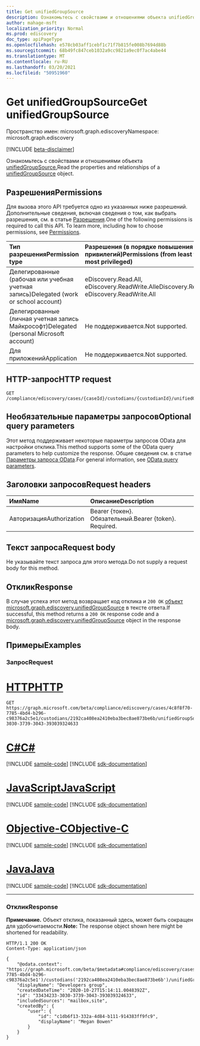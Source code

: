 ```yaml
---
title: Get unifiedGroupSource
description: Ознакомьтесь с свойствами и отношениями объекта unifiedGroupSource.
author: mahage-msft
localization_priority: Normal
ms.prod: ediscovery
doc_type: apiPageType
ms.openlocfilehash: e578cb03aff1cebf1c71f7b815fe008b7694d88b
ms.sourcegitcommit: 68b49fc847ceb1032a9cc9821a9ec0f7ac4abe44
ms.translationtype: MT
ms.contentlocale: ru-RU
ms.lasthandoff: 03/20/2021
ms.locfileid: "50951960"
---
```

# <a name="get-unifiedgroupsource"></a><span data-ttu-id="6f7d7-103">Get unifiedGroupSource</span><span class="sxs-lookup"><span data-stu-id="6f7d7-103">Get unifiedGroupSource</span></span>

<span data-ttu-id="6f7d7-104">Пространство имен: microsoft.graph.ediscovery</span><span class="sxs-lookup"><span data-stu-id="6f7d7-104">Namespace: microsoft.graph.ediscovery</span></span>

[!INCLUDE [beta-disclaimer](../../includes/beta-disclaimer.md)]

<span data-ttu-id="6f7d7-105">Ознакомьтесь с свойствами и отношениями объекта [unifiedGroupSource.](../resources/ediscovery-unifiedgroupsource.md)</span><span class="sxs-lookup"><span data-stu-id="6f7d7-105">Read the properties and relationships of a [unifiedGroupSource](../resources/ediscovery-unifiedgroupsource.md) object.</span></span>

## <a name="permissions"></a><span data-ttu-id="6f7d7-106">Разрешения</span><span class="sxs-lookup"><span data-stu-id="6f7d7-106">Permissions</span></span>

<span data-ttu-id="6f7d7-p101">Для вызова этого API требуется одно из указанных ниже разрешений. Дополнительные сведения, включая сведения о том, как выбрать разрешения, см. в статье [Разрешения](/graph/permissions-reference).</span><span class="sxs-lookup"><span data-stu-id="6f7d7-p101">One of the following permissions is required to call this API. To learn more, including how to choose permissions, see [Permissions](/graph/permissions-reference).</span></span>

|<span data-ttu-id="6f7d7-109">Тип разрешения</span><span class="sxs-lookup"><span data-stu-id="6f7d7-109">Permission type</span></span>|<span data-ttu-id="6f7d7-110">Разрешения (в порядке повышения привилегий)</span><span class="sxs-lookup"><span data-stu-id="6f7d7-110">Permissions (from least to most privileged)</span></span>|
|:---|:---|
|<span data-ttu-id="6f7d7-111">Делегированные (рабочая или учебная учетная запись)</span><span class="sxs-lookup"><span data-stu-id="6f7d7-111">Delegated (work or school account)</span></span>|<span data-ttu-id="6f7d7-112">eDiscovery.Read.All, eDiscovery.ReadWrite.All</span><span class="sxs-lookup"><span data-stu-id="6f7d7-112">eDiscovery.Read.All, eDiscovery.ReadWrite.All</span></span>|
|<span data-ttu-id="6f7d7-113">Делегированные (личная учетная запись Майкрософт)</span><span class="sxs-lookup"><span data-stu-id="6f7d7-113">Delegated (personal Microsoft account)</span></span>|<span data-ttu-id="6f7d7-114">Не поддерживается.</span><span class="sxs-lookup"><span data-stu-id="6f7d7-114">Not supported.</span></span>|
|<span data-ttu-id="6f7d7-115">Для приложений</span><span class="sxs-lookup"><span data-stu-id="6f7d7-115">Application</span></span>|<span data-ttu-id="6f7d7-116">Не поддерживается.</span><span class="sxs-lookup"><span data-stu-id="6f7d7-116">Not supported.</span></span>|

## <a name="http-request"></a><span data-ttu-id="6f7d7-117">HTTP-запрос</span><span class="sxs-lookup"><span data-stu-id="6f7d7-117">HTTP request</span></span>

<!-- {
  "blockType": "ignored"
}
-->

``` http
GET /compliance/ediscovery/cases/{caseId}/custodians/{custodianId}/unifiedGroupSources/{unifiedGroupSourceId}
```

## <a name="optional-query-parameters"></a><span data-ttu-id="6f7d7-118">Необязательные параметры запросов</span><span class="sxs-lookup"><span data-stu-id="6f7d7-118">Optional query parameters</span></span>

<span data-ttu-id="6f7d7-119">Этот метод поддерживает некоторые параметры запросов OData для настройки отклика.</span><span class="sxs-lookup"><span data-stu-id="6f7d7-119">This method supports some of the OData query parameters to help customize the response.</span></span> <span data-ttu-id="6f7d7-120">Общие сведения см. в статье [Параметры запроса OData](/graph/query-parameters).</span><span class="sxs-lookup"><span data-stu-id="6f7d7-120">For general information, see [OData query parameters](/graph/query-parameters).</span></span>

## <a name="request-headers"></a><span data-ttu-id="6f7d7-121">Заголовки запросов</span><span class="sxs-lookup"><span data-stu-id="6f7d7-121">Request headers</span></span>

|<span data-ttu-id="6f7d7-122">Имя</span><span class="sxs-lookup"><span data-stu-id="6f7d7-122">Name</span></span>|<span data-ttu-id="6f7d7-123">Описание</span><span class="sxs-lookup"><span data-stu-id="6f7d7-123">Description</span></span>|
|:---|:---|
|<span data-ttu-id="6f7d7-124">Авторизация</span><span class="sxs-lookup"><span data-stu-id="6f7d7-124">Authorization</span></span>|<span data-ttu-id="6f7d7-p103">Bearer {токен}. Обязательный.</span><span class="sxs-lookup"><span data-stu-id="6f7d7-p103">Bearer {token}. Required.</span></span>|

## <a name="request-body"></a><span data-ttu-id="6f7d7-127">Текст запроса</span><span class="sxs-lookup"><span data-stu-id="6f7d7-127">Request body</span></span>

<span data-ttu-id="6f7d7-128">Не указывайте текст запроса для этого метода.</span><span class="sxs-lookup"><span data-stu-id="6f7d7-128">Do not supply a request body for this method.</span></span>

## <a name="response"></a><span data-ttu-id="6f7d7-129">Отклик</span><span class="sxs-lookup"><span data-stu-id="6f7d7-129">Response</span></span>

<span data-ttu-id="6f7d7-130">В случае успеха этот метод возвращает код отклика и `200 OK` [объект microsoft.graph.ediscovery.unifiedGroupSource](../resources/ediscovery-unifiedgroupsource.md) в тексте ответа.</span><span class="sxs-lookup"><span data-stu-id="6f7d7-130">If successful, this method returns a `200 OK` response code and a [microsoft.graph.ediscovery.unifiedGroupSource](../resources/ediscovery-unifiedgroupsource.md) object in the response body.</span></span>

## <a name="examples"></a><span data-ttu-id="6f7d7-131">Примеры</span><span class="sxs-lookup"><span data-stu-id="6f7d7-131">Examples</span></span>

### <a name="request"></a><span data-ttu-id="6f7d7-132">Запрос</span><span class="sxs-lookup"><span data-stu-id="6f7d7-132">Request</span></span>


# <a name="http"></a>[<span data-ttu-id="6f7d7-133">HTTP</span><span class="sxs-lookup"><span data-stu-id="6f7d7-133">HTTP</span></span>](#tab/http)
<!-- {
  "blockType": "request",
  "name": "get_unifiedgroupsource_2"
}
-->

``` http
GET https://graph.microsoft.com/beta/compliance/ediscovery/cases/4c8f8f70-7785-4bd4-b296-c98376a2c5e1/custodians/2192ca408ea2410eba3bec8ae873be6b/unifiedGroupSources/33434233-3030-3739-3043-393039324633
```
# <a name="c"></a>[<span data-ttu-id="6f7d7-134">C#</span><span class="sxs-lookup"><span data-stu-id="6f7d7-134">C#</span></span>](#tab/csharp)
[!INCLUDE [sample-code](../includes/snippets/csharp/get-unifiedgroupsource-2-csharp-snippets.md)]
[!INCLUDE [sdk-documentation](../includes/snippets/snippets-sdk-documentation-link.md)]

# <a name="javascript"></a>[<span data-ttu-id="6f7d7-135">JavaScript</span><span class="sxs-lookup"><span data-stu-id="6f7d7-135">JavaScript</span></span>](#tab/javascript)
[!INCLUDE [sample-code](../includes/snippets/javascript/get-unifiedgroupsource-2-javascript-snippets.md)]
[!INCLUDE [sdk-documentation](../includes/snippets/snippets-sdk-documentation-link.md)]

# <a name="objective-c"></a>[<span data-ttu-id="6f7d7-136">Objective-C</span><span class="sxs-lookup"><span data-stu-id="6f7d7-136">Objective-C</span></span>](#tab/objc)
[!INCLUDE [sample-code](../includes/snippets/objc/get-unifiedgroupsource-2-objc-snippets.md)]
[!INCLUDE [sdk-documentation](../includes/snippets/snippets-sdk-documentation-link.md)]

# <a name="java"></a>[<span data-ttu-id="6f7d7-137">Java</span><span class="sxs-lookup"><span data-stu-id="6f7d7-137">Java</span></span>](#tab/java)
[!INCLUDE [sample-code](../includes/snippets/java/get-unifiedgroupsource-2-java-snippets.md)]
[!INCLUDE [sdk-documentation](../includes/snippets/snippets-sdk-documentation-link.md)]

---


### <a name="response"></a><span data-ttu-id="6f7d7-138">Отклик</span><span class="sxs-lookup"><span data-stu-id="6f7d7-138">Response</span></span>

<span data-ttu-id="6f7d7-139">**Примечание.** Объект отклика, показанный здесь, может быть сокращен для удобочитаемости.</span><span class="sxs-lookup"><span data-stu-id="6f7d7-139">**Note:** The response object shown here might be shortened for readability.</span></span>
<!-- {
  "blockType": "response",
  "truncated": true,
  "@odata.type": "microsoft.graph.ediscovery.unifiedGroupSource"
}
-->

``` http
HTTP/1.1 200 OK
Content-Type: application/json

{
    "@odata.context": "https://graph.microsoft.com/beta/$metadata#compliance/ediscovery/cases('4c8f8f70-7785-4bd4-b296-c98376a2c5e1')/custodians('2192ca408ea2410eba3bec8ae873be6b')/unifiedGroupSources",
    "displayName": "Developers group",
    "createdDateTime": "2020-10-27T15:14:11.0048392Z",
    "id": "33434233-3030-3739-3043-393039324633",
    "includedSources": "mailbox,site",
    "createdBy": {
        "user": {
            "id": "c1db6f13-332a-4d84-b111-914383ff9fc9",
            "displayName": "Megan Bowen"
        }
    }
}
```
